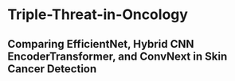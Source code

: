 # Triple-Threat-in-Oncology
## Comparing EfficientNet, Hybrid CNN EncoderTransformer, and ConvNext in Skin Cancer Detection

